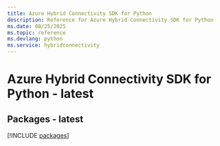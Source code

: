 ```yaml
---
title: Azure Hybrid Connectivity SDK for Python
description: Reference for Azure Hybrid Connectivity SDK for Python
ms.date: 08/25/2025
ms.topic: reference
ms.devlang: python
ms.service: hybridconnectivity
---
```

# Azure Hybrid Connectivity SDK for Python - latest
## Packages - latest
[!INCLUDE [packages](hybrid-connectivity-index.md)]